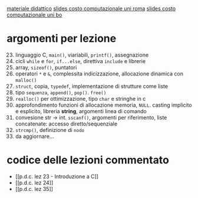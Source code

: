 [materiale didattico](https://github.com/glucatv/Programmazione-dei-Calcolatori-aa23-24/)
[slides costo computazionale uni roma](https://twiki.di.uniroma1.it/pub/Intro_algo/AD/DiarioDelleLezioni/03_Costo_computazionale2021.pdf)
[slides costo computazionale uni bo](http://www-db.deis.unibo.it/courses/FIL-B/Lezioni/complessita.pdf)
# argomenti per lezione
23. linguaggio C, `main()`, viariabili, `printf()`, assegnazione
24. cicli `while` e `for`, `if...else`, direttiva `include` e librerie
25. array, `sizeof()`, puntatori
26. operatori `*` e `&`, complessita indicizzazione, allocazione dinamica con `malloc()`
27. `struct`, copia, `typedef`, implementazione di strutture come liste
28. tipo `sequenza`, `append()`, `pop()`. `free()`
29. `realloc()` per ottimizzazione, tipo `char` e stringhe in c
30. approfondimento funzioni di allocazione memoria, `NULL`. casting implicito e esplicito, libreria **string**, argomenti linea di comando
31. convesione str -> int. `sscanf()`, argomenti per riferimento, liste concatenate: accesso diretto/sequenziale
32. `strcmp()`, definizione di `nodo`
33. da aggiornare...

# codice delle lezioni commentato
* [[p.d.c. lez 23 - Introduzione a C]]
* [[p.d.c. lez 24]]
* [[p.d.c. lez 35]]
